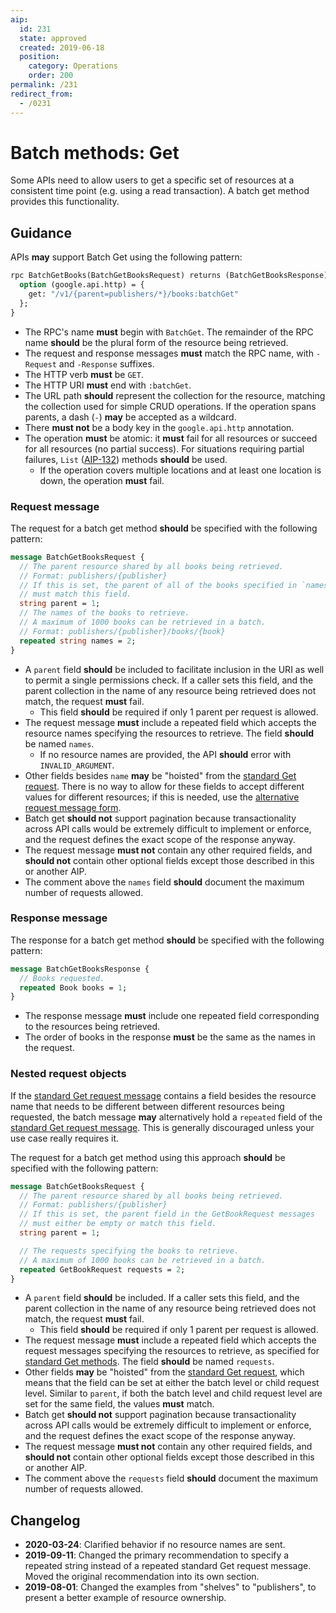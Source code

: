 ```yaml
---
aip:
  id: 231
  state: approved
  created: 2019-06-18
  position:
    category: Operations
    order: 200
permalink: /231
redirect_from:
  - /0231
---
```


# Batch methods: Get

Some APIs need to allow users to get a specific set of resources at a
consistent time point (e.g. using a read transaction). A batch get method
provides this functionality.

## Guidance

APIs **may** support Batch Get using the following pattern:

```proto
rpc BatchGetBooks(BatchGetBooksRequest) returns (BatchGetBooksResponse) {
  option (google.api.http) = {
    get: "/v1/{parent=publishers/*}/books:batchGet"
  };
}
```

- The RPC's name **must** begin with `BatchGet`. The remainder of the RPC name
  **should** be the plural form of the resource being retrieved.
- The request and response messages **must** match the RPC name, with
  `-Request` and `-Response` suffixes.
- The HTTP verb **must** be `GET`.
- The HTTP URI **must** end with `:batchGet`.
- The URL path **should** represent the collection for the resource, matching
  the collection used for simple CRUD operations. If the operation spans
  parents, a dash (`-`) **may** be accepted as a wildcard.
- There **must not** be a body key in the `google.api.http` annotation.
- The operation **must** be atomic: it **must** fail for all resources or
  succeed for all resources (no partial success). For situations requiring
  partial failures, `List` ([AIP-132][]) methods **should** be used.
  - If the operation covers multiple locations and at least one location is
    down, the operation **must** fail.

### Request message

The request for a batch get method **should** be specified with the following
pattern:

```proto
message BatchGetBooksRequest {
  // The parent resource shared by all books being retrieved.
  // Format: publishers/{publisher}
  // If this is set, the parent of all of the books specified in `names`
  // must match this field.
  string parent = 1;
  // The names of the books to retrieve.
  // A maximum of 1000 books can be retrieved in a batch.
  // Format: publishers/{publisher}/books/{book}
  repeated string names = 2;
}
```

- A `parent` field **should** be included to facilitate inclusion in the URI as
  well to permit a single permissions check. If a caller sets this field, and
  the parent collection in the name of any resource being retrieved does not
  match, the request **must** fail.
  - This field **should** be required if only 1 parent per request is allowed.
- The request message **must** include a repeated field which accepts the
  resource names specifying the resources to retrieve. The field **should** be
  named `names`.
  - If no resource names are provided, the API **should** error with
    `INVALID_ARGUMENT`.
- Other fields besides `name` **may** be "hoisted" from the [standard Get
  request][request-message]. There is no way to allow for these fields to
  accept different values for different resources; if this is needed, use the
  [alternative request message form](#nested-request-objects).
- Batch get **should not** support pagination because transactionality across
  API calls would be extremely difficult to implement or enforce, and the
  request defines the exact scope of the response anyway.
- The request message **must not** contain any other required fields, and
  **should not** contain other optional fields except those described in this
  or another AIP.
- The comment above the `names` field **should** document the maximum number of
  requests allowed.

### Response message

The response for a batch get method **should** be specified with the following
pattern:

```proto
message BatchGetBooksResponse {
  // Books requested.
  repeated Book books = 1;
}
```

- The response message **must** include one repeated field corresponding to the
  resources being retrieved.
- The order of books in the response **must** be the same as the names in the
  request.

[request-message]: ./0131.md#request-message

### Nested request objects

If the [standard Get request message][request-message] contains a field besides
the resource name that needs to be different between different resources being
requested, the batch message **may** alternatively hold a `repeated` field of
the [standard Get request message][request-message]. This is generally
discouraged unless your use case really requires it.

The request for a batch get method using this approach **should** be specified
with the following pattern:

```proto
message BatchGetBooksRequest {
  // The parent resource shared by all books being retrieved.
  // Format: publishers/{publisher}
  // If this is set, the parent field in the GetBookRequest messages
  // must either be empty or match this field.
  string parent = 1;

  // The requests specifying the books to retrieve.
  // A maximum of 1000 books can be retrieved in a batch.
  repeated GetBookRequest requests = 2;
}
```

- A `parent` field **should** be included. If a caller sets this field, and the
  parent collection in the name of any resource being retrieved does not match,
  the request **must** fail.
  - This field **should** be required if only 1 parent per request is allowed.
- The request message **must** include a repeated field which accepts the
  request messages specifying the resources to retrieve, as specified for
  [standard Get methods][request-message]. The field **should** be named
  `requests`.
- Other fields **may** be "hoisted" from the [standard Get
  request][request-message], which means that the field can be set at either
  the batch level or child request level. Similar to `parent`, if both the
  batch level and child request level are set for the same field, the values
  **must** match.
- Batch get **should not** support pagination because transactionality across
  API calls would be extremely difficult to implement or enforce, and the
  request defines the exact scope of the response anyway.
- The request message **must not** contain any other required fields, and
  **should not** contain other optional fields except those described in this
  or another AIP.
- The comment above the `requests` field **should** document the maximum number
  of requests allowed.

[aip-132]: https://aip.dev/132

## Changelog

- **2020-03-24**: Clarified behavior if no resource names are sent.
- **2019-09-11**: Changed the primary recommendation to specify a repeated
  string instead of a repeated standard Get request message. Moved the original
  recommendation into its own section.
- **2019-08-01**: Changed the examples from "shelves" to "publishers", to
  present a better example of resource ownership.
